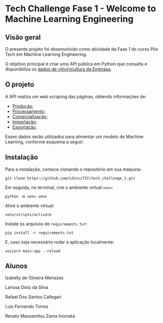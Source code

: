 # Tech Challenge Fase 1 - Welcome to Machine Learning Engineering 

## Visão geral
O presente projeto foi desenvolvido como atividade da Fase 1 do curso Pós Tech em Machine Learning Engineering.

O objetivo principal é criar uma API pública em Python que consulta e disponibiliza os [dados de vitivinicultura da Embrapa](http://vitibrasil.cnpuv.embrapa.br/index.php?opcao=opt_01).

## O projeto
A API realiza um web scraping das páginas, obtendo informações de:

* [Produção](http://vitibrasil.cnpuv.embrapa.br/index.php?opcao=opt_02);
* [Processamento](http://vitibrasil.cnpuv.embrapa.br/index.php?opcao=opt_03);
* [Comercialização](http://vitibrasil.cnpuv.embrapa.br/index.php?opcao=opt_04);
* [Importação](http://vitibrasil.cnpuv.embrapa.br/index.php?opcao=opt_05);
* [Exportação](http://vitibrasil.cnpuv.embrapa.br/index.php?opcao=opt_06).

Esses dados serão utilizados para alimentar um modelo de Machine Learning, conforme esquema a seguir:

<!-- *imagem_aqui* -->

## Instalação

Para a instalação, comece clonando o repositório em sua máquina:

```
git clone https://github.com/Ldiniz737/tech_challenge_1.git
```

Em seguida, no terminal, crie o ambiente virtual `venv`:

```
python -m venv venv
```

Ative o ambiente virtual:

```
venv/scripts/activate
```

Instale os arquivos de `requirements.txt`:

```
pip install -r requirements.txt
```

E, caso seja necessário rodar a aplicação localmente:
```
uvicorn main:app --reload
```

## Alunos

Izabelly de Oliveira Menezes

Larissa Diniz da Silva 

Rafael Dos Santos Callegari 

Luis Fernando Torres 

Renato Massamitsu Zama Inomata 
